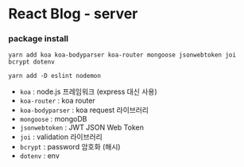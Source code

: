 # React Blog - server 

### package install 

 `yarn add koa koa-bodyparser koa-router mongoose jsonwebtoken joi bcrypt dotenv`
 
 `yarn add -D eslint nodemon`
 
 - `koa` : node.js 프레임워크 (express 대신 사용)
 - `koa-router` : koa router
 - `koa-bodyparser` : koa request 라이브러리
 - `mongoose` : mongoDB
 - `jsonwebtoken` : JWT JSON Web Token
 - `joi` : validation 라이브러리
 - `bcrypt` : password 암호화 (해시)
 - `dotenv` : env 